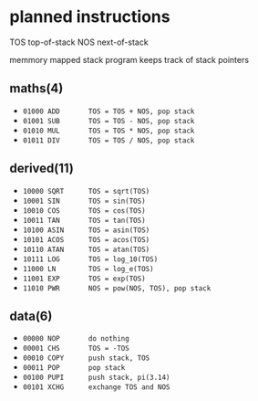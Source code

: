 
# planned instructions

TOS top-of-stack
NOS next-of-stack

memmory mapped stack
program keeps track of stack pointers

## maths(4)

- `01000 ADD       TOS = TOS + NOS, pop stack`
- `01001 SUB       TOS = TOS - NOS, pop stack`
- `01010 MUL       TOS = TOS * NOS, pop stack`
- `01011 DIV       TOS = TOS / NOS, pop stack`

## derived(11)

- `10000 SQRT      TOS = sqrt(TOS)`
- `10001 SIN       TOS = sin(TOS)`
- `10010 COS       TOS = cos(TOS)`
- `10011 TAN       TOS = tan(TOS)`
- `10100 ASIN      TOS = asin(TOS)`
- `10101 ACOS      TOS = acos(TOS)`
- `10110 ATAN      TOS = atan(TOS)`
- `10111 LOG       TOS = log_10(TOS)`
- `11000 LN        TOS = log_e(TOS)`
- `11001 EXP       TOS = exp(TOS)`
- `11010 PWR       NOS = pow(NOS, TOS), pop stack`

## data(6)

- `00000 NOP       do nothing`
- `00001 CHS       TOS = -TOS`
- `00010 COPY      push stack, TOS`
- `00011 POP       pop stack`
- `00100 PUPI      push stack, pi(3.14)`
- `00101 XCHG      exchange TOS and NOS`



